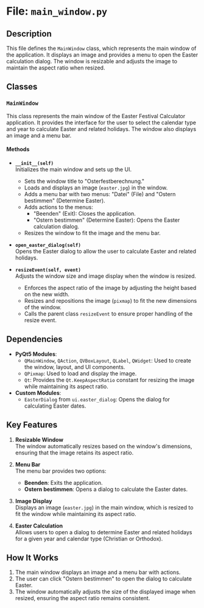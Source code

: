 # File: `main_window.py`

## Description
This file defines the `MainWindow` class, which represents the main window of the application. It displays an image and provides a menu to open the Easter calculation dialog. The window is resizable and adjusts the image to maintain the aspect ratio when resized.

## **Classes**

### **`MainWindow`**
This class represents the main window of the Easter Festival Calculator application. It provides the interface for the user to select the calendar type and year to calculate Easter and related holidays. The window also displays an image and a menu bar.

#### **Methods**
- **`__init__(self)`**  
  Initializes the main window and sets up the UI.
  - Sets the window title to "Osterfestberechnung."
  - Loads and displays an image (`easter.jpg`) in the window.
  - Adds a menu bar with two menus: "Datei" (File) and "Ostern bestimmen" (Determine Easter).
  - Adds actions to the menus:
    - "Beenden" (Exit): Closes the application.
    - "Ostern bestimmen" (Determine Easter): Opens the Easter calculation dialog.
  - Resizes the window to fit the image and the menu bar.

- **`open_easter_dialog(self)`**  
  Opens the Easter dialog to allow the user to calculate Easter and related holidays.

- **`resizeEvent(self, event)`**  
  Adjusts the window size and image display when the window is resized.
  - Enforces the aspect ratio of the image by adjusting the height based on the new width.
  - Resizes and repositions the image (`pixmap`) to fit the new dimensions of the window.
  - Calls the parent class `resizeEvent` to ensure proper handling of the resize event.

## **Dependencies**
- **PyQt5 Modules**:
  - `QMainWindow`, `QAction`, `QVBoxLayout`, `QLabel`, `QWidget`: Used to create the window, layout, and UI components.
  - `QPixmap`: Used to load and display the image.
  - `Qt`: Provides the `Qt.KeepAspectRatio` constant for resizing the image while maintaining its aspect ratio.
- **Custom Modules**:
  - `EasterDialog` from `ui.easter_dialog`: Opens the dialog for calculating Easter dates.

## **Key Features**
1. **Resizable Window**  
   The window automatically resizes based on the window's dimensions, ensuring that the image retains its aspect ratio.

2. **Menu Bar**  
   The menu bar provides two options:
   - **Beenden**: Exits the application.
   - **Ostern bestimmen**: Opens a dialog to calculate the Easter dates.

3. **Image Display**  
   Displays an image (`easter.jpg`) in the main window, which is resized to fit the window while maintaining its aspect ratio.

4. **Easter Calculation**  
   Allows users to open a dialog to determine Easter and related holidays for a given year and calendar type (Christian or Orthodox).

## **How It Works**
1. The main window displays an image and a menu bar with actions.
2. The user can click "Ostern bestimmen" to open the dialog to calculate Easter.
3. The window automatically adjusts the size of the displayed image when resized, ensuring the aspect ratio remains consistent.

